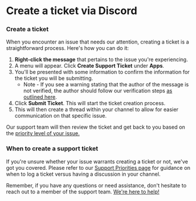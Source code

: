 # Create a ticket via Discord

### Create a ticket&#x20;

When you encounter an issue that needs our attention, creating a ticket is a straightforward process. Here's how you can do it:

1. **Right-click the message** that pertains to the issue you're experiencing.
2. A menu will appear. Click **Create Support Ticket** under **Apps**.
3. You'll be presented with some information to confirm the information for the ticket you will be submitting.
   * Note - If you see a warning stating that the author of the message is not verified, the author should follow our verification steps [as outlined here](discord-join-and-verification.md).
4. Click **Submit Ticket**. This will start the ticket creation process.
5. This will then create a thread within your channel to allow for easier communication on that specific issue.

Our support team will then review the ticket and get back to you based on the [priority level of your issue.](support-priorities.md)

### When to create a support ticket

If you're unsure whether your issue warrants creating a ticket or not, we've got you covered. Please refer to our [Support Priorities page](./) for guidance on when to log a ticket versus having a discussion in your channel.

Remember, if you have any questions or need assistance, don't hesitate to reach out to a member of the support team. [We're here to help!](../contact-resources.md)
